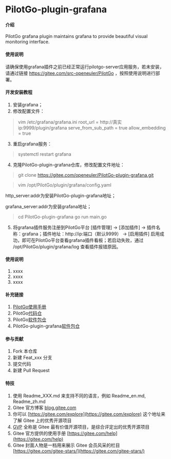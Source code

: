# PilotGo-plugin-grafana

#### 介绍
PilotGo grafana plugin maintains grafana to provide beautiful visual monitoring interface.

#### 使用说明
请确保使用grafana插件之前已经正常运行pilotgo-server应用服务，若未安装，请通过链接 https://gitee.com/src-openeuler/PilotGo ，按照使用说明进行部署。


#### 开发安装教程

1.  安装grafana；
2.  修改配置文件：
   >vim /etc/grafana/grafana.ini
   >root_url = http://真实ip:9999/plugin/grafana
   >serve_from_sub_path = true
   >allow_embedding = true
3.  重启grafana服务：
   >systemctl restart grafana
4.  克隆PilotGo-plugin-grafana仓库，修改配置文件地址：
   >git clone https://gitee.com/openeuler/PilotGo-plugin-grafana.git

   >vim /opt/PilotGo/plugin/grafana/config.yaml

   http_server:addr为安装PilotGo-plugin-grafana地址；

   grafana_server:addr为安装grafana地址；
   >cd PilotGo-plugin-grafana
   >go run main.go
5.  将grafana插件服务注册到PilotGo平台 [插件管理] -> [添加插件] -> 插件名称：grafana；插件地址：http://ip:端口（默认9999） -> [启用插件] 启用成功，即可在PilotGo平台查看grafana插件看板；若启动失败，通过 /opt/PilotGo/plugin/grafana/log 查看插件报错原因。

#### 使用说明

1.  xxxx
2.  xxxx
3.  xxxx

#### 补充链接
1.  [PilotGo使用手册](https://gitee.com/openeuler/docs/tree/master/docs/zh/docs/PilotGo/使用手册.md)
2.  PilotGo[代码仓](https://gitee.com/openeuler/PilotGo)
3.  PilotGo[软件包仓](https://gitee.com/src-openeuler/PilotGo)
4.  PilotGo-plugin-grafana[软件包仓](https://gitee.com/src-openeuler/PilotGo-plugin-grafana)

#### 参与贡献

1.  Fork 本仓库
2.  新建 Feat_xxx 分支
3.  提交代码
4.  新建 Pull Request


#### 特技

1.  使用 Readme\_XXX.md 来支持不同的语言，例如 Readme\_en.md, Readme\_zh.md
2.  Gitee 官方博客 [blog.gitee.com](https://blog.gitee.com)
3.  你可以 [https://gitee.com/explore](https://gitee.com/explore) 这个地址来了解 Gitee 上的优秀开源项目
4.  [GVP](https://gitee.com/gvp) 全称是 Gitee 最有价值开源项目，是综合评定出的优秀开源项目
5.  Gitee 官方提供的使用手册 [https://gitee.com/help](https://gitee.com/help)
6.  Gitee 封面人物是一档用来展示 Gitee 会员风采的栏目 [https://gitee.com/gitee-stars/](https://gitee.com/gitee-stars/)
